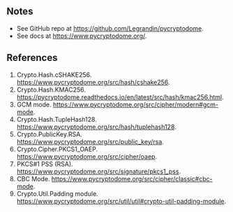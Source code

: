 ## Notes
* See GitHub repo at https://github.com/Legrandin/pycryptodome.
* See docs at https://www.pycryptodome.org/.

## References
1. Crypto.Hash.cSHAKE256. https://www.pycryptodome.org/src/hash/cshake256.
2. Crypto.Hash.KMAC256. https://pycryptodome.readthedocs.io/en/latest/src/hash/kmac256.html.
3. GCM mode. https://www.pycryptodome.org/src/cipher/modern#gcm-mode.
2. Crypto.Hash.TupleHash128. https://www.pycryptodome.org/src/hash/tuplehash128.
2. Crypto.PublicKey.RSA. https://www.pycryptodome.org/src/public_key/rsa.
2. Crypto.Cipher.PKCS1_OAEP. https://www.pycryptodome.org/src/cipher/oaep.
2. PKCS#1 PSS (RSA). https://www.pycryptodome.org/src/signature/pkcs1_pss.
2. CBC Mode. https://www.pycryptodome.org/src/cipher/classic#cbc-mode.
2. Crypto.Util.Padding module. https://www.pycryptodome.org/src/util/util#crypto-util-padding-module.
